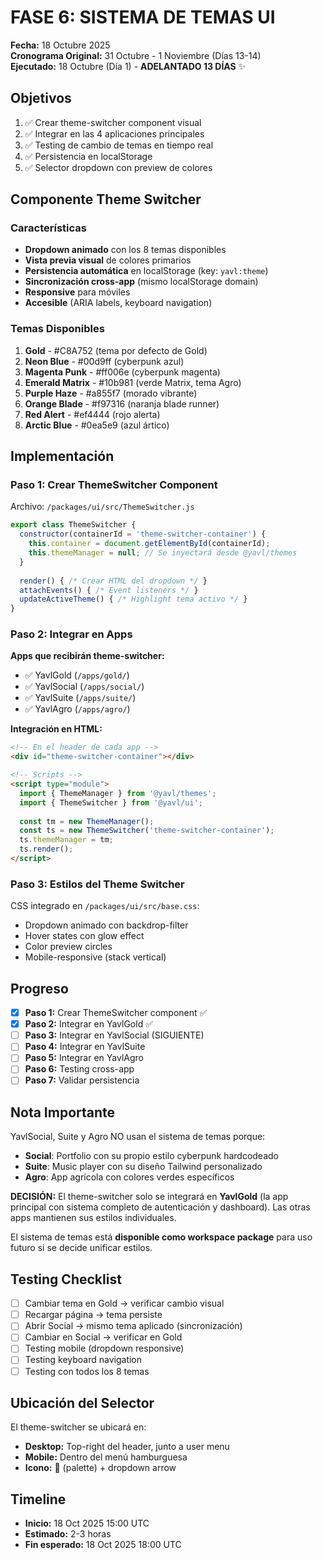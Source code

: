 # FASE 6: SISTEMA DE TEMAS UI

**Fecha:** 18 Octubre 2025  
**Cronograma Original:** 31 Octubre - 1 Noviembre (Días 13-14)  
**Ejecutado:** 18 Octubre (Día 1) - **ADELANTADO 13 DÍAS** ✨

## Objetivos

1. ✅ Crear theme-switcher component visual
2. ✅ Integrar en las 4 aplicaciones principales
3. ✅ Testing de cambio de temas en tiempo real
4. ✅ Persistencia en localStorage
5. ✅ Selector dropdown con preview de colores

## Componente Theme Switcher

### Características

- **Dropdown animado** con los 8 temas disponibles
- **Vista previa visual** de colores primarios
- **Persistencia automática** en localStorage (key: `yavl:theme`)
- **Sincronización cross-app** (mismo localStorage domain)
- **Responsive** para móviles
- **Accesible** (ARIA labels, keyboard navigation)

### Temas Disponibles

1. **Gold** - #C8A752 (tema por defecto de Gold)
2. **Neon Blue** - #00d9ff (cyberpunk azul)
3. **Magenta Punk** - #ff006e (cyberpunk magenta)
4. **Emerald Matrix** - #10b981 (verde Matrix, tema Agro)
5. **Purple Haze** - #a855f7 (morado vibrante)
6. **Orange Blade** - #f97316 (naranja blade runner)
7. **Red Alert** - #ef4444 (rojo alerta)
8. **Arctic Blue** - #0ea5e9 (azul ártico)

## Implementación

### Paso 1: Crear ThemeSwitcher Component

Archivo: `/packages/ui/src/ThemeSwitcher.js`

```javascript
export class ThemeSwitcher {
  constructor(containerId = 'theme-switcher-container') {
    this.container = document.getElementById(containerId);
    this.themeManager = null; // Se inyectará desde @yavl/themes
  }
  
  render() { /* Crear HTML del dropdown */ }
  attachEvents() { /* Event listeners */ }
  updateActiveTheme() { /* Highlight tema activo */ }
}
```

### Paso 2: Integrar en Apps

**Apps que recibirán theme-switcher:**
- ✅ YavlGold (`/apps/gold/`)
- ✅ YavlSocial (`/apps/social/`)
- ✅ YavlSuite (`/apps/suite/`)
- ✅ YavlAgro (`/apps/agro/`)

**Integración en HTML:**
```html
<!-- En el header de cada app -->
<div id="theme-switcher-container"></div>

<!-- Scripts -->
<script type="module">
  import { ThemeManager } from '@yavl/themes';
  import { ThemeSwitcher } from '@yavl/ui';
  
  const tm = new ThemeManager();
  const ts = new ThemeSwitcher('theme-switcher-container');
  ts.themeManager = tm;
  ts.render();
</script>
```

### Paso 3: Estilos del Theme Switcher

CSS integrado en `/packages/ui/src/base.css`:
- Dropdown animado con backdrop-filter
- Hover states con glow effect
- Color preview circles
- Mobile-responsive (stack vertical)

## Progreso

- [x] **Paso 1:** Crear ThemeSwitcher component ✅
- [x] **Paso 2:** Integrar en YavlGold ✅
- [ ] **Paso 3:** Integrar en YavlSocial (SIGUIENTE)
- [ ] **Paso 4:** Integrar en YavlSuite
- [ ] **Paso 5:** Integrar en YavlAgro
- [ ] **Paso 6:** Testing cross-app
- [ ] **Paso 7:** Validar persistencia

## Nota Importante

YavlSocial, Suite y Agro NO usan el sistema de temas porque:
- **Social**: Portfolio con su propio estilo cyberpunk hardcodeado
- **Suite**: Music player con su diseño Tailwind personalizado
- **Agro**: App agrícola con colores verdes específicos

**DECISIÓN:** El theme-switcher solo se integrará en **YavlGold** (la app principal con sistema completo de autenticación y dashboard). Las otras apps mantienen sus estilos individuales.

El sistema de temas está **disponible como workspace package** para uso futuro si se decide unificar estilos.

## Testing Checklist

- [ ] Cambiar tema en Gold → verificar cambio visual
- [ ] Recargar página → tema persiste
- [ ] Abrir Social → mismo tema aplicado (sincronización)
- [ ] Cambiar en Social → verificar en Gold
- [ ] Testing mobile (dropdown responsive)
- [ ] Testing keyboard navigation
- [ ] Testing con todos los 8 temas

## Ubicación del Selector

El theme-switcher se ubicará en:
- **Desktop:** Top-right del header, junto a user menu
- **Mobile:** Dentro del menú hamburguesa
- **Icono:** 🎨 (palette) + dropdown arrow

## Timeline

- **Inicio:** 18 Oct 2025 15:00 UTC
- **Estimado:** 2-3 horas
- **Fin esperado:** 18 Oct 2025 18:00 UTC

